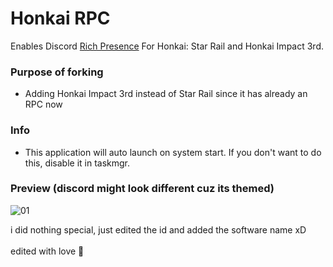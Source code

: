 # Honkai RPC 
  
  
Enables Discord [Rich Presence](https://discord.com/rich-presence) For Honkai: Star Rail and Honkai Impact 3rd.


### Purpose of forking
* Adding Honkai Impact 3rd instead of Star Rail since it has already an RPC now
  
### Info
* This application will auto launch on system start. If you don't want to do this, disable it in taskmgr.  
   
  
### Preview (discord might look different cuz its themed)
![01](https://github.com/KiraiEEE/Honkai-RPC/assets/54278089/9672fbe1-4d67-4d42-9cc3-50cb61ac0ae9)



i did nothing special, just edited the id and added the software name xD
<br><br>
edited with love 💝
